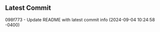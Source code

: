 
## Latest Commit
098f773 - Update README with latest commit info (2024-09-04 10:24:58 -0400) <Yunxi-Zhou>
